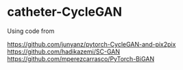 # catheter-CycleGAN
Using code from

https://github.com/junyanz/pytorch-CycleGAN-and-pix2pix
https://github.com/hadikazemi/SC-GAN
https://github.com/mperezcarrasco/PyTorch-BiGAN